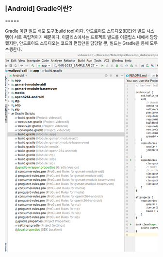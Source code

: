 ## [Android] Gradle이란? 
=====

 Gradle 이란 빌드 배포 도구(build tool)이다.
 안드로이드 스튜디오(IDE)와 빌드 시스템이 서로 독립적이기 때문이다. 이클리스에서는 프로젝트 빌드를 이클립스 내에서 담당했지만, 안드로이드 스튜디오는 코드의 편집만을 담당할 뿐, 빌드는 Gradle을 통해 모두 수행한다. 
 ![GRADLE](image/GRADLE-1.png)


